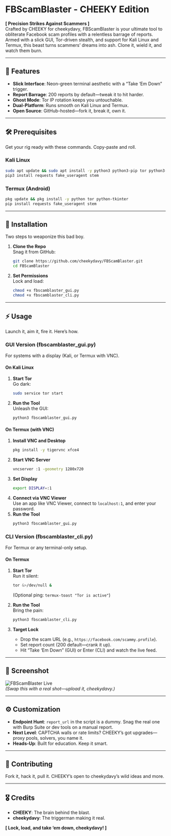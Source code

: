 # FBScamBlaster - CHEEKY Edition  
**[ Precision Strikes Against Scammers ]**  
Crafted by CHEEKY for cheekydavy, FBScamBlaster is your ultimate tool to obliterate Facebook scam profiles with a relentless barrage of reports. Armed with a slick GUI, Tor-driven stealth, and support for Kali Linux and Termux, this beast turns scammers’ dreams into ash. Clone it, wield it, and watch them burn.

---

## 🔧 Features  
- **Slick Interface**: Neon-green terminal aesthetic with a “Take ‘Em Down” trigger.  
- **Report Barrage**: 200 reports by default—tweak it to hit harder.  
- **Ghost Mode**: Tor IP rotation keeps you untouchable.  
- **Dual-Platform**: Runs smooth on Kali Linux and Termux.  
- **Open Source**: GitHub-hosted—fork it, break it, own it.  

---

## 🛠️ Prerequisites  
Get your rig ready with these commands. Copy-paste and roll.

### Kali Linux  
```bash  
sudo apt update && sudo apt install -y python3 python3-pip tor python3-tk  
pip3 install requests fake_useragent stem  
```

### Termux (Android)  
```bash  
pkg update && pkg install -y python tor python-tkinter  
pip install requests fake_useragent stem  
```

---

## 🚀 Installation  
Two steps to weaponize this bad boy.  

1. **Clone the Repo**  
   Snag it from GitHub:  
   ```bash  
   git clone https://github.com/cheekydavy/FBScamBlaster.git  
   cd FBScamBlaster  
   ```

2. **Set Permissions**  
   Lock and load:  
   ```bash  
   chmod +x fbscamblaster_gui.py  
   chmod +x fbscamblaster_cli.py  
   ```

---

## ⚡ Usage  
Launch it, aim it, fire it. Here’s how.

### GUI Version (fbscamblaster_gui.py)  
For systems with a display (Kali, or Termux with VNC).

#### On Kali Linux  
1. **Start Tor**  
   Go dark:  
   ```bash  
   sudo service tor start  
   ```  
2. **Run the Tool**  
   Unleash the GUI:  
   ```bash  
   python3 fbscamblaster_gui.py  
   ```

#### On Termux (with VNC)  
1. **Install VNC and Desktop**  
   ```bash  
   pkg install -y tigervnc xfce4  
   ```  
2. **Start VNC Server**  
   ```bash  
   vncserver :1 -geometry 1280x720  
   ```  
3. **Set Display**  
   ```bash  
   export DISPLAY=:1  
   ```  
4. **Connect via VNC Viewer**  
   Use an app like VNC Viewer, connect to `localhost:1`, and enter your password.  
5. **Run the Tool**  
   ```bash  
   python3 fbscamblaster_gui.py  
   ```

### CLI Version (fbscamblaster_cli.py)  
For Termux or any terminal-only setup.

#### On Termux  
1. **Start Tor**  
   Run it silent:  
   ```bash  
   tor &>/dev/null &  
   ```  
   (Optional ping: `termux-toast "Tor is active"`)  
2. **Run the Tool**  
   Bring the pain:  
   ```bash  
   python3 fbscamblaster_cli.py  
   ```

3. **Target Lock**  
   - Drop the scam URL (e.g., `https://facebook.com/scammy.profile`).  
   - Set report count (200 default—crank it up).  
   - Hit “Take ‘Em Down” (GUI) or Enter (CLI) and watch the live feed.  

---

## 📸 Screenshot  
![FBScamBlaster Live](https://via.placeholder.com/600x400.png?text=Scammer+Down)  
*(Swap this with a real shot—upload it, cheekydavy.)*  

---

## ⚙️ Customization  
- **Endpoint Hunt**: `report_url` in the script is a dummy. Snag the real one with Burp Suite or dev tools on a manual report.  
- **Next Level**: CAPTCHA walls or rate limits? CHEEKY’s got upgrades—proxy pools, solvers, you name it.  
- **Heads-Up**: Built for education. Keep it smart.  

---

## 🤝 Contributing  
Fork it, hack it, pull it. CHEEKY’s open to cheekydavy’s wild ideas and more.  

---

## 🎖️ Credits  
- **CHEEKY**: The brain behind the blast.  
- **cheekydavy**: The triggerman making it real.  

**[ Lock, load, and take ‘em down, cheekydavy! ]**  
```
